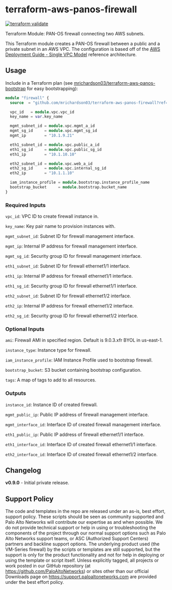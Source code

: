 # terraform-aws-panos-firewall

[![terraform validate](https://github.com/mrichardson03/terraform-aws-panos-firewall/workflows/terraform%20validate/badge.svg)](https://github.com/mrichardson03/terraform-aws-panos-firewall/actions?query=workflow%3A%22terraform+validate%22)

Terraform Module: PAN-OS firewall connecting two AWS subnets.

This Terraform module creates a PAN-OS firewall between a public and a private subnet in an
AWS VPC.  The configuration is based off of the
[AWS Deployment Guide - Single VPC Model](https://www.paloaltonetworks.com/apps/pan/public/downloadResource?pagePath=/content/pan/en_US/resources/guides/aws-deployment-guide-single-resource)
reference architecture.

## Usage

Include in a Terraform plan (see [mrichardson03/terraform-aws-panos-bootstrap](https://github.com/mrichardson03/terraform-aws-panos-bootstrap) for easy bootstrapping):

```terraform
module "firewall" {
  source  = "github.com/mrichardson03/terraform-aws-panos-firewall?ref=v1.0.0"

  vpc_id   = module.vpc.vpc_id
  key_name = var.key_name

  mgmt_subnet_id = module.vpc.mgmt_a_id
  mgmt_sg_id     = module.vpc.mgmt_sg_id
  mgmt_ip        = "10.1.9.21"

  eth1_subnet_id = module.vpc.public_a_id
  eth1_sg_id     = module.vpc.public_sg_id
  eth1_ip        = "10.1.10.10"

  eth2_subnet_id = module.vpc.web_a_id
  eth2_sg_id     = module.vpc.internal_sg_id
  eth2_ip        = "10.1.1.10"

  iam_instance_profile = module.bootstrap.instance_profile_name
  bootstrap_bucket     = module.bootstrap.bucket_name
}
```

### Required Inputs

`vpc_id`: VPC ID to create firewall instance in.

`key_name`: Key pair name to provision instances with.

`mgmt_subnet_id`: Subnet ID for firewall management interface.

`mgmt_ip`: Internal IP address for firewall management interface.

`mgmt_sg_id`: Security group ID for firewall management interface.

`eth1_subnet_id`: Subnet ID for firewall ethernet1/1 interface.

`eth1_ip`: Internal IP address for firewall ethernet1/1 interface.

`eth1_sg_id`: Security group ID for firewall ethernet1/1 interface.

`eth2_subnet_id`: Subnet ID for firewall ethernet1/2 interface.

`eth2_ip`: Internal IP address for firewall ethernet1/2 interface.

`eth2_sg_id`: Security group ID for firewall ethernet1/2 interface.

### Optional Inputs

`ami`: Firewall AMI in specified region.  Default is 9.0.3.xfr BYOL in us-east-1.

`instance_type`: Instance type for firewall.

`iam_instance_profile`: IAM Instance Profile used to bootstrap firewall.

`bootstrap_bucket`: S3 bucket containing bootstrap configuration.

`tags`: A map of tags to add to all resources.

### Outputs

`instance_id`: Instance ID of created firewall.

`mgmt_public_ip`: Public IP address of firewall management interface.

`mgmt_interface_id`: Interface ID of created firewall management interface.

`eth1_public_ip`: Public IP address of firewall ethernet1/1 interface.

`eth1_interface_id`: Interface ID of created firewall ethernet1/1 interface.

`eth2_interface_id`: Interface ID of created firewall ethernet1/2 interface.

## Changelog

**v0.9.0** - Initial private release.

## Support Policy

The code and templates in the repo are released under an as-is, best effort,
support policy. These scripts should be seen as community supported and
Palo Alto Networks will contribute our expertise as and when possible.
We do not provide technical support or help in using or troubleshooting the
components of the project through our normal support options such as
Palo Alto Networks support teams, or ASC (Authorized Support Centers)
partners and backline support options. The underlying product used
(the VM-Series firewall) by the scripts or templates are still supported,
but the support is only for the product functionality and not for help in
deploying or using the template or script itself. Unless explicitly tagged,
all projects or work posted in our GitHub repository
(at https://github.com/PaloAltoNetworks) or sites other than our official
Downloads page on https://support.paloaltonetworks.com are provided under
the best effort policy.